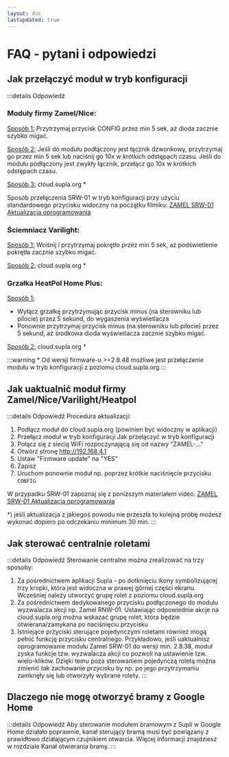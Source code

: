 ```yaml
---
layout: doc
lastupdated: true
---
```

# FAQ - pytani i odpowiedzi

## Jak przełączyć moduł w tryb konfiguracji
:::details Odpowiedź
### Moduły firmy Zamel/Nice:
<ins>Sposób 1:</ins>
Przytrzymaj przycisk CONFIG przez min 5 sek, aż dioda zacznie szybko migać.

<ins>Sposób 2:</ins>
Jeśli do modułu podłączony jest łącznik dzwonkowy, przytrzymaj go przez min 5 sek lub naciśnij go 10x w krótkich odstępach czasu.
Jeśli do modułu podłączony jest zwykły łącznik, przełącz go 10x w krótkich odstępach czasu.

<ins>Sposób 3:</ins>
cloud.supla.org *

Sposób przełączenia SRW-01 w tryb konfiguracji przy użyciu standardowego przycisku widoczny na początku filmiku:
[ZAMEL SRW-01 Aktualizacja oprogramowania](https://youtu.be/al6R-Q65aP4)

### Ściemniacz Varilight:
<ins>Sposób 1:</ins>
Wciśnij i przytrzymaj pokrętło przez min 5 sek, aż podświetlenie pokrętła zacznie szybko migać.

<ins>Sposób 2:</ins>
cloud.supla.org *

### Grzałka HeatPol Home Plus:
<ins>Sposób 1:</ins>
- Wyłącz grzałkę przytrzymując przycisk minus (na sterowniku lub pilocie)
przez 5 sekund, do wygaszenia wyświetlacza
- Ponownie przytrzymaj przycisk minus (na sterowniku lub pilocie) przez
5 sekund, aż środkowa dioda wyświetlacza zacznie szybko migać.

<ins>Sposób 2:</ins>
cloud.supla.org *

:::warning *
Od wersji firmware-u >=2.8.48 możliwe jest przełączenie modułu w tryb konfiguracji z poziomu cloud.supla.org
:::

## Jak uaktualnić moduł firmy Zamel/Nice/Varilight/Heatpol
:::details Odpowiedź
Procedura aktualizacji:
1. Podłącz moduł do cloud.supla.org (powinien być widoczny w aplikacji)
2. Przełącz moduł w tryb konfiguracji Jak przełączyć w tryb konfiguracji
3. Połącz się z siecią WiFi rozpoczynającą się od nazwy "ZAMEL-..."
4. Otwórz stronę http://192.168.4.1
5. Ustaw "Firmware update" na "YES"
6. Zapisz
7. Uruchom ponownie moduł np. poprzez krótkie naciśnięcie przycisku `CONFIG`

W przypadku SRW-01 zapoznaj się z poniższym materiałem video.
[ZAMEL SRW-01 Aktualizacja oprogramowania](https://youtu.be/al6R-Q65aP4)

*) jeśli aktualizacja z jakiegoś powodu nie przeszła to kolejną próbę możesz wykonać dopiero po odczekaniu minimum 30 min.
:::

## Jak sterować centralnie roletami
:::details Odpowiedź
Sterowanie centralne można zrealizować na trzy sposoby:

1. Za pośrednictwem aplikacji Supla - po dotknięciu ikony symbolizującej trzy kropki, która jest widoczna w prawej górnej części ekranu.
Wcześniej należy utworzyć grupę rolet z poziomu cloud.supla.org
2. Za pośrednictwem dedykowanego przycisku podłączonego do modułu wyzwalacza akcji np. Zamel RNW-01.
Ustawiając odpowiednie akcje na cloud.supla.org można wskazać grupę rolet, która będzie otwierana/zamykana po naciśnięciu przycisku
3. Istniejące przyciski sterujące pojedynczymi roletami również mogą pełnić funkcję przycisku centralnego. Przykładowo, jeśli uaktualnisz oprogramowanie modułu Zamel SRW-01 do wersji min. 2.8.38, moduł zyska funkcje tzw. wyzwalacza akcji co pozwoli na ustawienie tzw. wielo-klików. Dzięki temu poza sterowaniem pojedynczą roletą można zmienić tak zachowanie przycisku by np. po jego przytrzymaniu zamknęły się lub otworzyły wybrane rolety.
:::

## Dlaczego nie mogę otworzyć bramy z Google Home
:::details Odpowiedź
Aby sterowanie modułem bramowym z Supli w Google Home działało poprawnie, kanał sterujący bramą musi być powiązany z prawidłowo działającym czujnikiem otwarcia. Więcej informacji znajdziesz w rozdziale Kanał otwierania bramy.
:::